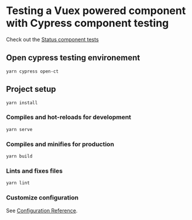 # Testing a Vuex powered component with Cypress component testing

Check out the [Status component tests](src/components/Status.spec.js)

## Open cypress testing environement
```
yarn cypress open-ct
```

## Project setup
```
yarn install
```

### Compiles and hot-reloads for development
```
yarn serve
```

### Compiles and minifies for production
```
yarn build
```

### Lints and fixes files
```
yarn lint
```

### Customize configuration
See [Configuration Reference](https://cli.vuejs.org/config/).
